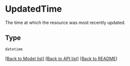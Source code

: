 # UpdatedTime

The time at which the resource was most recently updated.


## Type
```python
datetime
```


[[Back to Model list]](../../README.md#models-v2-link) [[Back to API list]](../../README.md#documentation-for-api-endpoints) [[Back to README]](../../README.md)
